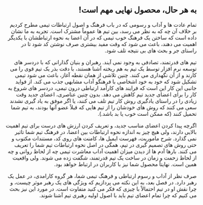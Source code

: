 <div dir="rtl">

## به هر حال، محصول نهایی مهم است! 

تمام عادت ها و آداب و رسومی که در باب فرهنگ و اصول ارتباطات تیمی مطرح کردیم بر خلاف آن چه که به نظر می رسد، بین تیم ها عموماً مشترک است. تجربه به ما نشان داده است که ساختن یک فرهنگ خوب تیمی که در آن اعضا به نحوه ارتباطشان با یکدیگر اهمیت می دهند، باعث می شود که وقت مفید بیشتری صرف نوشتن کد شود تا در راستای جر و بحث های بی نتیجه تلف شود. 

تیم های قدرتمند، تصادفی به وجود نمی آیند. رهبران و بنیان گذارانی که با دردسر های توسعه نرم افزار توسط یک تیم به هم ریخته آشنا هستند، با دقت بذر یک تیم قوی را می کارند و از آن نگهداری می کنند. چنین تلاشی از همان نقطه آغاز، باعث می شود تیمی تشکیل شود که خود به خود اشخاصی با فرهنگو آداب مشابهی جذب می کند. از فواید جانبی این کار این است که فرایند های کارآمد ارتباطی درون تیمی، دردسر های شروع به کار را برای اعضای جدید تیم کاهش می دهد. بدون چنین عناصری، اعضای جدید وقت زیادی را در راستای یادگیری روش کار تیم تلف می کنند، یا اگر موفق به یاد گیری نشدند سعی می کنند که روش های خودشان را از تیم هایی که قبلاً عضو آنها بودند، به تیم شما تحمیل کنند (که ممکن است خوب یا بد باشد.).

اگرچه پیدا کردن اعضای مناسب جدید، و تعریف کردن ارزش های درست برای تیم اهمیت بالایی دارند، ولی هیچ چیز به اندازه نحوه ارتباطات بین اعضا، در فرهنگ تیم شما تاثیر نمی گذارد. شرح ماموریت، فهرست ایمیل ها، کامنت های روی کد، مستندات مکتوب و حتی روش های تصمیم گیری در تیم، همگی در اصل نحوه ارتباطات تیم شما را تعریف می کنند. بارها آدم ها از دیدن  میزان اهمیت آداب معاشرت تیمی چه از لحاظ روانی و چه از لحاظ زحمت و زمان در ساخت یک تیم قدرتمند، شگفت زده می شوند. ولی واقعیت همین است. نهایتاً محصول شما نیز با کاربران در ارتباط خواهد بود. 

صرف نظر از آداب و رسوم ارتباطی و فرهنگ تیمی شما، هر گروه کارامدی، در عمل یک رهبر دارد. در فصل بعد، به این نکته می پردازیم که ویژگی های یک رهبر موثر چیست، و چرا نقش او در تیم احتمالاً با چیزی که فکر می کنید متفاوت است. در مورد این نیز بحث می کنیم که چرا تمام اعضای تیم باید با اصول اولیه رهبری تیم آشنا شوند. 

</div>

